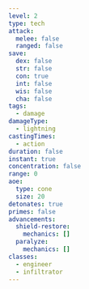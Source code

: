 ```yaml
---
level: 2
type: tech
attack:
  melee: false
  ranged: false
save:
  dex: false
  str: false
  con: true
  int: false
  wis: false
  cha: false
tags:
  - damage
damageType:
  - lightning
castingTimes:
  - action
duration: false
instant: true
concentration: false
range: 0
aoe:
  type: cone
  size: 20
detonates: true
primes: false
advancements:
  shield-restore:
    mechanics: []
  paralyze:
    mechanics: []
classes:
  - engineer
  - infiltrator
---
```

